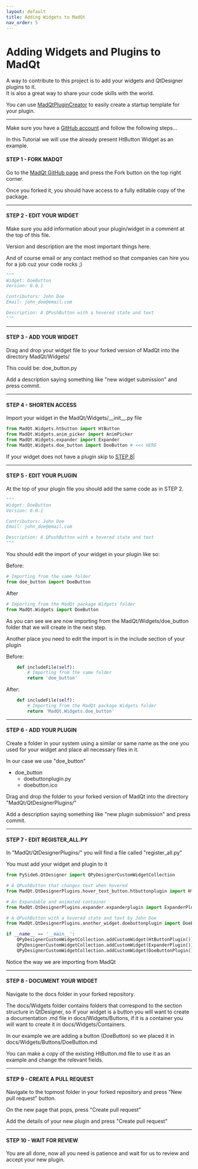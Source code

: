 ```yaml
---
layout: default
title: Adding Widgets to MadQt
nav_order: 5
---
```

# Adding Widgets and Plugins to MadQt
A way to contribute to this project is to add your widgets and QtDesigner plugins to it. \
It is also a great way to share your code skills with the world.

You can use [MadQtPluginCreator](https://madponyinteractive.github.io/MadQt/plugin_creator.html)
to easily create a startup template for your plugin.

***

Make sure you have a [GitHub account](https://github.com/) and follow the following steps...

In this Tutorial we will use the already present HtButton Widget as an example.

#### STEP 1 - FORK MADQT
Go to the [MadQt GitHub page](https://github.com/MadPonyInteractive/MadQt) and press the
Fork button on the top right corner.

Once you forked it, you should have access to a fully editable copy of the package.

***

#### STEP 2 - EDIT YOUR WIDGET
Make sure you add information about your plugin/widget in a comment at the top of this file.


Version and description are the most important things here.

And of course email or any contact method so that companies
 can hire you for a job cuz your code rocks ;)
```python
"""
Widget: DoeButton
Version: 0.0.1

Contributors: John Doe
Email: john_doe@email.com

Description: A QPushButton with a hovered state and text
"""
```

***

#### STEP 3 - ADD YOUR WIDGET
Drag and drop your widget file to your forked version of MadQt into the directory MadQt/Widgets/

This could be: doe_button.py

Add a description saying something like "new widget submission" and press commit.

***

#### STEP 4 - SHORTEN ACCESS
Import your widget in the
 MadQt/Widgets/\_\_init\_\_.py file

```python
from MadQt.Widgets.htbutton import HtButton
from MadQt.Widgets.anim_picker import AnimPicker
from MadQt.Widgets.expander import Expander
from MadQt.Widgets.doe_button import DoeButton # <<< HERE
```

If your widget does not have a plugin skip to [STEP 8](add_plugins.html#step-8---document-your-widget)|

***

#### STEP 5 - EDIT YOUR PLUGIN
At the top of your plugin file you should add the same code as in STEP 2.
```python
"""
Widget: DoeButton
Version: 0.0.1

Contributors: John Doe
Email: john_doe@email.com

Description: A QPushButton with a hovered state and text
"""
```

You should edit the import of your widget in your plugin like so:

Before:
```python
# Importing from the same folder
from doe_button import DoeButton
```

After
```python
# Importing from the MadQt package Widgets folder
from MadQt.Widgets import DoeButton
```
As you can see we are now importing from the MadQt/Widgets/doe_button
folder that we will create in the next step.

Another place you need to edit the import is in the include section of your plugin

Before:
```python
    def includeFile(self):
        # Importing from the same folder
        return 'doe_button'
```

After:
```python
    def includeFile(self):
        # Importing from the MadQt package Widgets folder
        return 'MadQt.Widgets.doe_button'
```

***

#### STEP 6 - ADD YOUR PLUGIN
Create a folder in your system using a similar or same
name as the one you used for your widget and place all necessary files in it.

In our case we use "doe_button"

- doe_button
    - doebuttonplugin.py
    - doebutton.ico


Drag and drop the folder to your forked version of MadQt into the directory "MadQt/QtDesignerPlugins/"

Add a description saying something like "new plugin submission" and press commit.

***

#### STEP 7 - EDIT REGISTER_ALL.PY
In "MadQt/QtDesignerPlugins/" you will find a file called "register_all.py"

You must add your widget and plugin to it
```python
from PySide6.QtDesigner import QPyDesignerCustomWidgetCollection

# A QPushButton that changes text when hovered
from MadQt.QtDesignerPlugins.hover_text_button.htbuttonplugin import HtButtonPlugin

# An Expandable and animated container
from MadQt.QtDesignerPlugins.expander.expanderplugin import ExpanderPlugin

# A QPushButton with a hovered state and text by John Doe
from MadQt.QtDesignerPlugins.another_widget.doebuttonplugin import DoeButtonPlugin # <<< HERE

if __name__ == '__main__':
    QPyDesignerCustomWidgetCollection.addCustomWidget(HtButtonPlugin())
    QPyDesignerCustomWidgetCollection.addCustomWidget(ExpanderPlugin())
    QPyDesignerCustomWidgetCollection.addCustomWidget(DoeButtonPlugin()) # <<< AND HERE


```
Notice the way we are importing from MadQt

***

#### STEP 8 - DOCUMENT YOUR WIDGET
Navigate to the docs folder in your forked repository.

The docs/Widgets folder contains folders that correspond to the
section structure in QtDesigner, so if your widget is a button you
will want to create a documentation .md file in docs/Widgets/Buttons,
if it is a container you will want to create it in docs/Widgets/Containers.

In our example we are adding a button (DoeButton) so we placed it in
docs/Widgets/Buttons/DoeButton.md

You can make a copy of the existing HtButton.md file to use it as an example
and change the relevant fields.

***

#### STEP 9 - CREATE A PULL REQUEST
Navigate to the topmost folder in your forked repository and press
"New pull request" button.

On the new page that pops, press "Create pull request"

Add the details of your new plugin and press "Create pull request"

***

#### STEP 10 - WAIT FOR REVIEW
You are all done, now all you need is patience and wait for us to
review and accept your new plugin.


